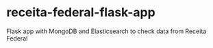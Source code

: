 # receita-federal-flask-app
Flask app with MongoDB and Elasticsearch to check data from Receita Federal 
